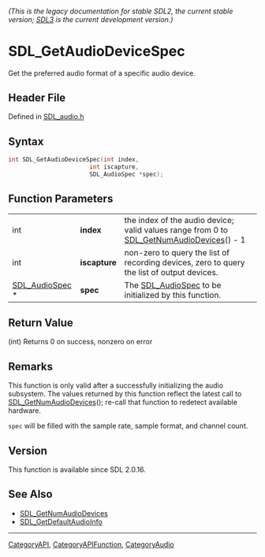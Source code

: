 ###### (This is the legacy documentation for stable SDL2, the current stable version; [SDL3](https://wiki.libsdl.org/SDL3/) is the current development version.)
# SDL_GetAudioDeviceSpec

Get the preferred audio format of a specific audio device.

## Header File

Defined in [SDL_audio.h](https://github.com/libsdl-org/SDL/blob/SDL2/include/SDL_audio.h)

## Syntax

```c
int SDL_GetAudioDeviceSpec(int index,
                       int iscapture,
                       SDL_AudioSpec *spec);
```

## Function Parameters

|                                  |               |                                                                                                                    |
| -------------------------------- | ------------- | ------------------------------------------------------------------------------------------------------------------ |
| int                              | **index**     | the index of the audio device; valid values range from 0 to [SDL_GetNumAudioDevices](SDL_GetNumAudioDevices)() - 1 |
| int                              | **iscapture** | non-zero to query the list of recording devices, zero to query the list of output devices.                         |
| [SDL_AudioSpec](SDL_AudioSpec) * | **spec**      | The [SDL_AudioSpec](SDL_AudioSpec) to be initialized by this function.                                             |

## Return Value

(int) Returns 0 on success, nonzero on error

## Remarks

This function is only valid after a successfully initializing the audio
subsystem. The values returned by this function reflect the latest call to
[SDL_GetNumAudioDevices](SDL_GetNumAudioDevices)(); re-call that function
to redetect available hardware.

`spec` will be filled with the sample rate, sample format, and channel
count.

## Version

This function is available since SDL 2.0.16.

## See Also

- [SDL_GetNumAudioDevices](SDL_GetNumAudioDevices)
- [SDL_GetDefaultAudioInfo](SDL_GetDefaultAudioInfo)

----
[CategoryAPI](CategoryAPI), [CategoryAPIFunction](CategoryAPIFunction), [CategoryAudio](CategoryAudio)

